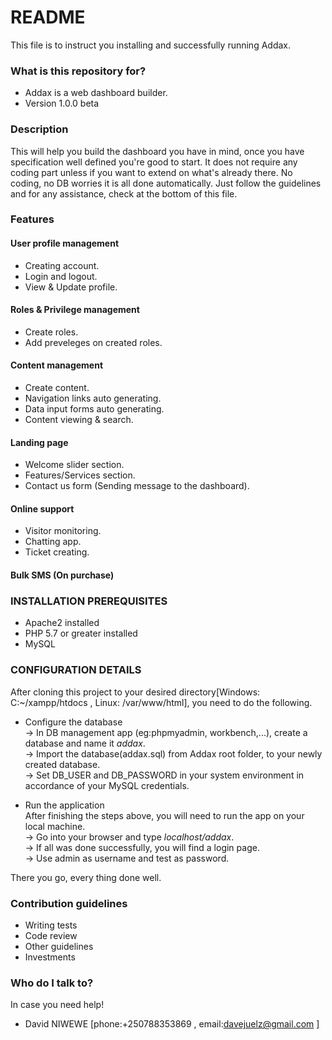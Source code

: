 # README #

This file is to instruct you installing and successfully running Addax.

### What is this repository for? ###

* Addax is a web dashboard builder.
* Version 1.0.0 beta

### Description ###
This will help you build the dashboard you have in mind, once you have specification well defined you're good to start.
It does not require any coding part unless if you want to extend on what's already there. No coding, no DB worries it is all done automatically. Just follow the guidelines  and for any assistance, check at the bottom of this file.

### Features ###
#### User profile management #### 
* Creating account.
* Login and logout.
* View & Update profile.

#### Roles & Privilege management ####
* Create roles.
* Add preveleges on created roles.

#### Content management ####
* Create content.
* Navigation links auto generating.
* Data input forms auto generating.
* Content viewing & search.

#### Landing page ####
* Welcome slider section.
* Features/Services section.
* Contact us form (Sending message to the dashboard).

#### Online support ####
* Visitor monitoring.
* Chatting app. 
* Ticket creating.

#### Bulk SMS (On purchase) ####

### INSTALLATION PREREQUISITES ###

* Apache2 installed
* PHP 5.7 or greater installed
* MySQL

### CONFIGURATION DETAILS ###
After cloning this project to your desired directory[Windows: C:~/xampp/htdocs , Linux: /var/www/html], you need to do the following.  
  
* Configure the database  
-> In DB management app (eg:phpmyadmin, workbench,...), create a database and name it _addax_.   
-> Import the database(addax.sql) from Addax root folder, to your newly created database.  
-> Set DB_USER and DB_PASSWORD in your system environment in accordance of your MySQL credentials.

* Run the application  
After finishing the steps above, you will need to run the app on your local machine.  
-> Go into your browser and type _localhost/addax_.  
-> If all was done successfully, you will find a login page.   
-> Use admin as username and test as password.  
  
There you go, every thing done well.  
### Contribution guidelines ###  
  
* Writing tests  
* Code review  
* Other guidelines  
* Investments  
  
### Who do I talk to? ###  
In case you need help!  
  
* David NIWEWE [phone:+250788353869 , email:davejuelz@gmail.com ]